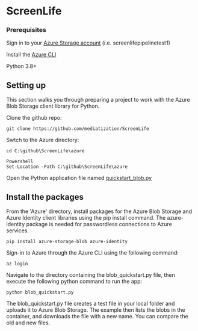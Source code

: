 # ScreenLife

### Prerequisites
Sign in to your [Azure Storage account](https://portal.azure.com/) (i.e. screenlifepipelinetest1)

Install the [Azure CLI](https://learn.microsoft.com/en-us/cli/azure/install-azure-cli)

Python 3.8+
## Setting up
This section walks you through preparing a project to work with the Azure Blob Storage client library for Python.

Clone the github repo:

    git clone https://github.com/mediatization/ScreenLife

Swtch to the Azure directory:

    cd C:\github\ScreenLife\azure
    
    Powershell
    Set-Location -Path C:\github\ScreenLife\azure


Open the Python application file named [quickstart_blob.py](https://github.com/mediatization/ScreenLife/blob_quickstart.py)

## Install the packages

From the 'Azure' directory, install packages for the Azure Blob Storage and Azure Identity client libraries using the pip install command. The azure-identity package is needed for passwordless connections to Azure services.

    pip install azure-storage-blob azure-identity

Sign-in to Azure through the Azure CLI using the following command:


    az login
 
Navigate to the directory containing the blob_quickstart.py file, then execute the following python command to run the app:

    python blob_quickstart.py

 The blob_quickstart.py file creates a test file in your local folder and uploads it to Azure Blob Storage. The example then lists the blobs in the container, and downloads the file with a new name. You can compare the old and new files.
